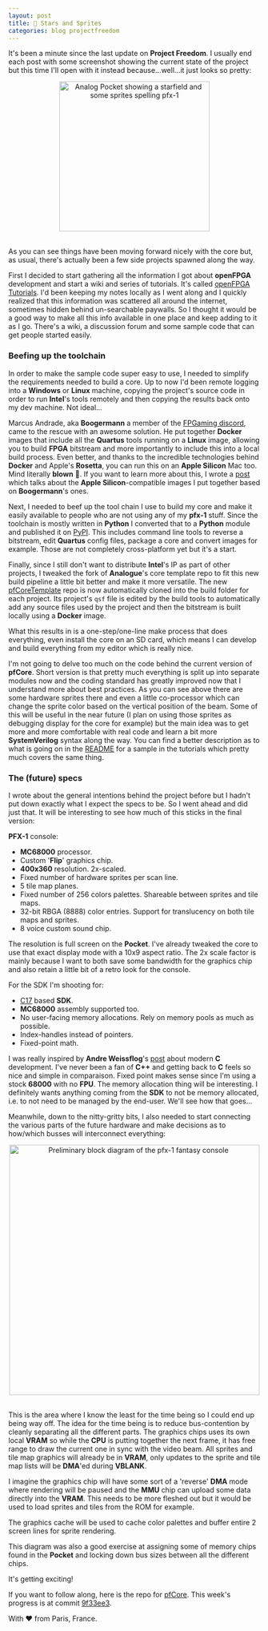 ```yaml
---
layout: post
title: 👾 Stars and Sprites
categories: blog projectfreedom
---
```


It's been a minute since the last update on **Project Freedom**. I usually end each post with some screenshot showing the current state of the project but this time I'll open with it instead because...well...it just looks so pretty:

<div style="text-align: center;">
    <img alt="Analog Pocket showing a starfield and some sprites spelling pfx-1" src="{{ "/assets/blog/2023-05-25/starsnsprites.mov" | relative_url }}" width="300"> 
</div>
<br>

As you can see things have been moving forward nicely with the core but, as usual, there's actually been a few side projects spawned along the way.

First I decided to start gathering all the information I got about **openFPGA** development and start a wiki and series of tutorials. It's called [openFPGA Tutorials](https://github.com/DidierMalenfant/openFPGA-tutorials). I'd been keeping my notes locally as I went along and I quickly realized that this information was scattered all around the internet, sometimes hidden behind un-searchable paywalls. So I thought it would be a good way to make all this info available in one place and keep adding to it as I go. There's a wiki, a discussion forum and some sample code that can get people started easily.

### Beefing up the toolchain

In order to make the sample code super easy to use, I needed to simplify the requirements needed to build a core. Up to now I'd been remote logging into a **Windows** or **Linux** machine, copying the project's source code in order to run **Intel**'s tools remotely and then copying the results back onto my dev machine. Not ideal...

Marcus Andrade, aka **Boogermann** a member of the [FPGaming discord](https://discord.gg/k6DEJ89W), came to the rescue with an awesome solution. He put together **Docker** images that include all the **Quartus** tools running on a **Linux** image, allowing you to build **FPGA** bitstream and more importantly to include this into a local build process. Even better, and thanks to the incredible technologies behind **Docker** and Apple's **Rosetta**, you can run this on an **Apple Silicon** Mac too. Mind literally **blown** 🤯. If you want to learn more about this, I wrote a [post](https://didier.malenfant.net/blog/nerdy/2023/04/17/Using-Quartus-on-macOS.html) which talks about the **Apple Silicon**-compatible images I put together based on **Boogermann**'s ones.

Next, I needed to beef up the tool chain I use to build my core and make it easily available to people who are not using any of my **pfx-1** stuff. Since the toolchain is mostly written in **Python** I converted that to a **Python** module and published it on [PyPI](https://pypi.org/project/pf-fpga-tools/). This includes command line tools to reverse a bitstream, edit **Quartus** config files, package a core and convert images for example. Those are not completely cross-platform yet but it's a start.

Finally, since I still don't want to distribute **Intel**'s IP as part of other projects, I tweaked the fork of **Analogue**'s core template repo to fit this new build pipeline a little bit better and make it more versatile. The new [pfCoreTemplate](https://github.com/DidierMalenfant/pfCoreTemplate) repo is now automatically cloned into the build folder for each project. Its project's `qsf` file is edited by the build tools to automatically add any source files used by the project and then the bitstream is built locally using a **Docker** image.

What this results in is a one-step/one-line make process that does everything, even install the core on an SD card, which means I can develop and build everything from my editor which is really nice.

I'm not going to delve too much on the code behind the current version of **pfCore**. Short version is that pretty much everything is split up into separate modules now and the coding standard has greatly improved now that I understand more about best practices. As you can see above there are some hardware sprites there and even a little co-processor which can change the sprite color based on the vertical position of the beam. Some of this will be useful in the near future (I plan on using those sprites as debugging display for the core for example) but the main idea was to get more and more comfortable with real code and learn a bit more **SystemVerilog** syntax along the way. You can find a better description as to what is going on in the [README](https://github.com/DidierMalenfant/openFPGA-tutorials/tree/main/examples/03_StarsAndSprites) for a sample in the tutorials which pretty much covers the same thing.

### The (future) specs

I wrote about the general intentions behind the project before but I hadn't put down exactly what I expect the specs to be. So I went ahead and did just that. It will be interesting to see how much of this sticks in the final version:

**PFX-1** console:
- **MC68000** processor.
- Custom '**Flip**' graphics chip.
- **400x360** resolution. 2x-scaled.
- Fixed number of hardware sprites per scan line. 
- 5 tile map planes.
- Fixed number of 256 colors palettes. Shareable between sprites and tile maps.
- 32-bit RBGA (8888) color entries. Support for translucency on both tile maps and sprites.
- 8 voice custom sound chip.

The resolution is full screen on the **Pocket**. I've already tweaked the core to use that exact display mode with a 10x9 aspect ratio. The 2x scale factor is mainly because I want to both save some bandwidth for the graphics chip and also retain a little bit of a retro look for the console.

For the SDK I'm shooting for:

- [C17](https://en.wikipedia.org/wiki/C17_(C_standard_revision)) based **SDK**.
- **MC68000** assembly supported too.
- No user-facing memory allocations. Rely on memory pools as much as possible.
- Index-handles instead of pointers.
- Fixed-point math.

I was really inspired by **Andre Weissflog**'s [post](https://floooh.github.io/2019/09/27/modern-c-for-cpp-peeps.html) about modern **C** development. I've never been a fan of **C++** and getting back to **C** feels so nice and simple in comparaison. Fixed point makes sense since I'm using a stock **68000** with no **FPU**. The memory allocation thing will be interesting. I definitely wants anything coming from the **SDK** to not be memory allocated, i.e. to not need to be managed by the end-user. We'll see how that goes...

Meanwhile, down to the nitty-gritty bits, I also needed to start connecting the various parts of the future hardware and make decisions as to how/which busses will interconnect everything:

<div style="text-align: center;">
    <img alt="Preliminary block diagram of the pfx-1 fantasy console" src="{{ "/assets/blog/2023-05-25/blockdiagram.png" | relative_url }}" width="500"> 
</div>
<br>

This is the area where I know the least for the time being so I could end up being way off. The idea for the time being is to reduce bus-contention by cleanly separating all the different parts. The graphics chips uses its own local **VRAM** so while the **CPU** is putting together the next frame, it has free range to draw the current one in sync with the video beam. All sprites and tile map graphics will already be in **VRAM**, only updates to the sprite and tile map lists will be **DMA**'ed during **VBLANK**.

I imagine the graphics chip will have some sort of a 'reverse' **DMA** mode where rendering will be paused and the **MMU** chip can upload some data directly into the **VRAM**. This needs to be more fleshed out but it would be used to load sprites and tiles from the ROM for example.

The graphics cache will be used to cache color palettes and buffer entire 2 screen lines for sprite rendering.

This diagram was also a good exercise at assigning some of memory chips found in the **Pocket** and locking down bus sizes between all the different chips.

It's getting exciting!

If you want to follow along, here is the repo for [pfCore](https://github.com/DidierMalenfant/pfCore). This week's progress is at commit [9f33ee3](https://github.com/DidierMalenfant/pfCore/commit/9f33ee3a5507c2e406ee0162c23a847c5a6fae59).

With ❤️ from Paris, France.
